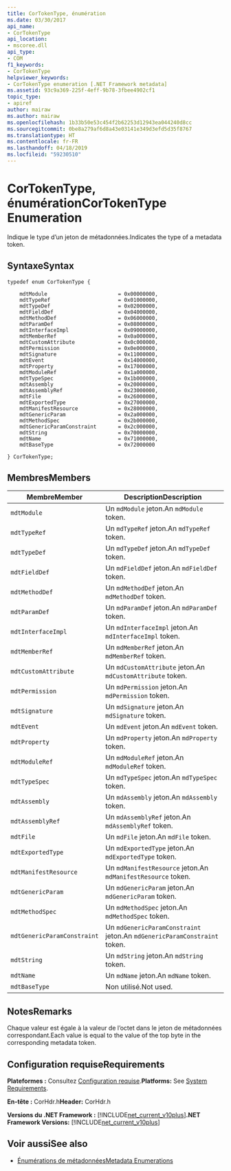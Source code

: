 ```yaml
---
title: CorTokenType, énumération
ms.date: 03/30/2017
api_name:
- CorTokenType
api_location:
- mscoree.dll
api_type:
- COM
f1_keywords:
- CorTokenType
helpviewer_keywords:
- CorTokenType enumeration [.NET Framework metadata]
ms.assetid: 93c9a369-225f-4eff-9b78-3fbee4902cf1
topic_type:
- apiref
author: mairaw
ms.author: mairaw
ms.openlocfilehash: 1b33b50e53c454f2b62253d12943ea044240d8cc
ms.sourcegitcommit: 0be8a279af6d8a43e03141e349d3efd5d35f8767
ms.translationtype: HT
ms.contentlocale: fr-FR
ms.lasthandoff: 04/18/2019
ms.locfileid: "59230510"
---
```

# <a name="cortokentype-enumeration"></a><span data-ttu-id="f6fb0-102">CorTokenType, énumération</span><span class="sxs-lookup"><span data-stu-id="f6fb0-102">CorTokenType Enumeration</span></span>
<span data-ttu-id="f6fb0-103">Indique le type d’un jeton de métadonnées.</span><span class="sxs-lookup"><span data-stu-id="f6fb0-103">Indicates the type of a metadata token.</span></span>  
  
## <a name="syntax"></a><span data-ttu-id="f6fb0-104">Syntaxe</span><span class="sxs-lookup"><span data-stu-id="f6fb0-104">Syntax</span></span>  
  
```  
typedef enum CorTokenType {  
  
    mdtModule                       = 0x00000000,  
    mdtTypeRef                      = 0x01000000,  
    mdtTypeDef                      = 0x02000000,  
    mdtFieldDef                     = 0x04000000,  
    mdtMethodDef                    = 0x06000000,  
    mdtParamDef                     = 0x08000000,  
    mdtInterfaceImpl                = 0x09000000,  
    mdtMemberRef                    = 0x0a000000,  
    mdtCustomAttribute              = 0x0c000000,  
    mdtPermission                   = 0x0e000000,  
    mdtSignature                    = 0x11000000,  
    mdtEvent                        = 0x14000000,  
    mdtProperty                     = 0x17000000,  
    mdtModuleRef                    = 0x1a000000,  
    mdtTypeSpec                     = 0x1b000000,  
    mdtAssembly                     = 0x20000000,  
    mdtAssemblyRef                  = 0x23000000,  
    mdtFile                         = 0x26000000,  
    mdtExportedType                 = 0x27000000,  
    mdtManifestResource             = 0x28000000,  
    mdtGenericParam                 = 0x2a000000,  
    mdtMethodSpec                   = 0x2b000000,  
    mdtGenericParamConstraint       = 0x2c000000,  
    mdtString                       = 0x70000000,  
    mdtName                         = 0x71000000,  
    mdtBaseType                     = 0x72000000  
  
} CorTokenType;  
```  
  
## <a name="members"></a><span data-ttu-id="f6fb0-105">Membres</span><span class="sxs-lookup"><span data-stu-id="f6fb0-105">Members</span></span>  
  
|<span data-ttu-id="f6fb0-106">Membre</span><span class="sxs-lookup"><span data-stu-id="f6fb0-106">Member</span></span>|<span data-ttu-id="f6fb0-107">Description</span><span class="sxs-lookup"><span data-stu-id="f6fb0-107">Description</span></span>|  
|------------|-----------------|  
|`mdtModule`|<span data-ttu-id="f6fb0-108">Un `mdModule` jeton.</span><span class="sxs-lookup"><span data-stu-id="f6fb0-108">An `mdModule` token.</span></span>|  
|`mdtTypeRef`|<span data-ttu-id="f6fb0-109">Un `mdTypeRef` jeton.</span><span class="sxs-lookup"><span data-stu-id="f6fb0-109">An `mdTypeRef` token.</span></span>|  
|`mdtTypeDef`|<span data-ttu-id="f6fb0-110">Un `mdTypeDef` jeton.</span><span class="sxs-lookup"><span data-stu-id="f6fb0-110">An `mdTypeDef` token.</span></span>|  
|`mdtFieldDef`|<span data-ttu-id="f6fb0-111">Un `mdFieldDef` jeton.</span><span class="sxs-lookup"><span data-stu-id="f6fb0-111">An `mdFieldDef` token.</span></span>|  
|`mdtMethodDef`|<span data-ttu-id="f6fb0-112">Un `mdMethodDef` jeton.</span><span class="sxs-lookup"><span data-stu-id="f6fb0-112">An `mdMethodDef` token.</span></span>|  
|`mdtParamDef`|<span data-ttu-id="f6fb0-113">Un `mdParamDef` jeton.</span><span class="sxs-lookup"><span data-stu-id="f6fb0-113">An `mdParamDef` token.</span></span>|  
|`mdtInterfaceImpl`|<span data-ttu-id="f6fb0-114">Un `mdInterfaceImpl` jeton.</span><span class="sxs-lookup"><span data-stu-id="f6fb0-114">An `mdInterfaceImpl` token.</span></span>|  
|`mdtMemberRef`|<span data-ttu-id="f6fb0-115">Un `mdMemberRef` jeton.</span><span class="sxs-lookup"><span data-stu-id="f6fb0-115">An `mdMemberRef` token.</span></span>|  
|`mdtCustomAttribute`|<span data-ttu-id="f6fb0-116">Un `mdCustomAttribute` jeton.</span><span class="sxs-lookup"><span data-stu-id="f6fb0-116">An `mdCustomAttribute` token.</span></span>|  
|`mdtPermission`|<span data-ttu-id="f6fb0-117">Un `mdPermission` jeton.</span><span class="sxs-lookup"><span data-stu-id="f6fb0-117">An `mdPermission` token.</span></span>|  
|`mdtSignature`|<span data-ttu-id="f6fb0-118">Un `mdSignature` jeton.</span><span class="sxs-lookup"><span data-stu-id="f6fb0-118">An `mdSignature` token.</span></span>|  
|`mdtEvent`|<span data-ttu-id="f6fb0-119">Un `mdEvent` jeton.</span><span class="sxs-lookup"><span data-stu-id="f6fb0-119">An `mdEvent` token.</span></span>|  
|`mdtProperty`|<span data-ttu-id="f6fb0-120">Un `mdProperty` jeton.</span><span class="sxs-lookup"><span data-stu-id="f6fb0-120">An `mdProperty` token.</span></span>|  
|`mdtModuleRef`|<span data-ttu-id="f6fb0-121">Un `mdModuleRef` jeton.</span><span class="sxs-lookup"><span data-stu-id="f6fb0-121">An `mdModuleRef` token.</span></span>|  
|`mdtTypeSpec`|<span data-ttu-id="f6fb0-122">Un `mdTypeSpec` jeton.</span><span class="sxs-lookup"><span data-stu-id="f6fb0-122">An `mdTypeSpec` token.</span></span>|  
|`mdtAssembly`|<span data-ttu-id="f6fb0-123">Un `mdAssembly` jeton.</span><span class="sxs-lookup"><span data-stu-id="f6fb0-123">An `mdAssembly` token.</span></span>|  
|`mdtAssemblyRef`|<span data-ttu-id="f6fb0-124">Un `mdAssemblyRef` jeton.</span><span class="sxs-lookup"><span data-stu-id="f6fb0-124">An `mdAssemblyRef` token.</span></span>|  
|`mdtFile`|<span data-ttu-id="f6fb0-125">Un `mdFile` jeton.</span><span class="sxs-lookup"><span data-stu-id="f6fb0-125">An `mdFile` token.</span></span>|  
|`mdtExportedType`|<span data-ttu-id="f6fb0-126">Un `mdExportedType` jeton.</span><span class="sxs-lookup"><span data-stu-id="f6fb0-126">An `mdExportedType` token.</span></span>|  
|`mdtManifestResource`|<span data-ttu-id="f6fb0-127">Un `mdManifestResource` jeton.</span><span class="sxs-lookup"><span data-stu-id="f6fb0-127">An `mdManifestResource` token.</span></span>|  
|`mdtGenericParam`|<span data-ttu-id="f6fb0-128">Un `mdGenericParam` jeton.</span><span class="sxs-lookup"><span data-stu-id="f6fb0-128">An `mdGenericParam` token.</span></span>|  
|`mdtMethodSpec`|<span data-ttu-id="f6fb0-129">Un `mdMethodSpec` jeton.</span><span class="sxs-lookup"><span data-stu-id="f6fb0-129">An `mdMethodSpec` token.</span></span>|  
|`mdtGenericParamConstraint`|<span data-ttu-id="f6fb0-130">Un `mdGenericParamConstraint` jeton.</span><span class="sxs-lookup"><span data-stu-id="f6fb0-130">An `mdGenericParamConstraint` token.</span></span>|  
|`mdtString`|<span data-ttu-id="f6fb0-131">Un `mdString` jeton.</span><span class="sxs-lookup"><span data-stu-id="f6fb0-131">An `mdString` token.</span></span>|  
|`mdtName`|<span data-ttu-id="f6fb0-132">Un `mdName` jeton.</span><span class="sxs-lookup"><span data-stu-id="f6fb0-132">An `mdName` token.</span></span>|  
|`mdtBaseType`|<span data-ttu-id="f6fb0-133">Non utilisé.</span><span class="sxs-lookup"><span data-stu-id="f6fb0-133">Not used.</span></span>|  
  
## <a name="remarks"></a><span data-ttu-id="f6fb0-134">Notes</span><span class="sxs-lookup"><span data-stu-id="f6fb0-134">Remarks</span></span>  
 <span data-ttu-id="f6fb0-135">Chaque valeur est égale à la valeur de l’octet dans le jeton de métadonnées correspondant.</span><span class="sxs-lookup"><span data-stu-id="f6fb0-135">Each value is equal to the value of the top byte in the corresponding metadata token.</span></span>  
  
## <a name="requirements"></a><span data-ttu-id="f6fb0-136">Configuration requise</span><span class="sxs-lookup"><span data-stu-id="f6fb0-136">Requirements</span></span>  
 <span data-ttu-id="f6fb0-137">**Plateformes :** Consultez [Configuration requise](../../../../docs/framework/get-started/system-requirements.md).</span><span class="sxs-lookup"><span data-stu-id="f6fb0-137">**Platforms:** See [System Requirements](../../../../docs/framework/get-started/system-requirements.md).</span></span>  
  
 <span data-ttu-id="f6fb0-138">**En-tête :** CorHdr.h</span><span class="sxs-lookup"><span data-stu-id="f6fb0-138">**Header:** CorHdr.h</span></span>  
  
 <span data-ttu-id="f6fb0-139">**Versions du .NET Framework :** [!INCLUDE[net_current_v10plus](../../../../includes/net-current-v10plus-md.md)]</span><span class="sxs-lookup"><span data-stu-id="f6fb0-139">**.NET Framework Versions:** [!INCLUDE[net_current_v10plus](../../../../includes/net-current-v10plus-md.md)]</span></span>  
  
## <a name="see-also"></a><span data-ttu-id="f6fb0-140">Voir aussi</span><span class="sxs-lookup"><span data-stu-id="f6fb0-140">See also</span></span>

- [<span data-ttu-id="f6fb0-141">Énumérations de métadonnées</span><span class="sxs-lookup"><span data-stu-id="f6fb0-141">Metadata Enumerations</span></span>](../../../../docs/framework/unmanaged-api/metadata/metadata-enumerations.md)
